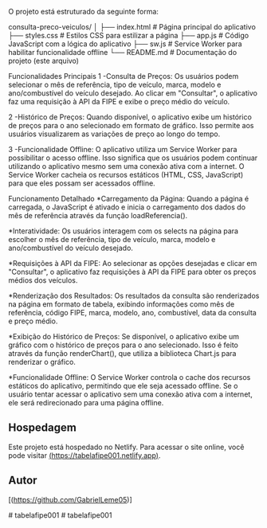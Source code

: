 
O projeto está estruturado da seguinte forma:

consulta-preco-veiculos/
│
├── index.html          # Página principal do aplicativo
├── styles.css          # Estilos CSS para estilizar a página
├── app.js              # Código JavaScript com a lógica do aplicativo
├── sw.js               # Service Worker para habilitar funcionalidade offline
└── README.md           # Documentação do projeto (este arquivo)

Funcionalidades Principais
1 -Consulta de Preços: Os usuários podem selecionar o mês de referência, tipo de veículo, marca, modelo e ano/combustível do veículo desejado. Ao clicar em "Consultar", o aplicativo faz uma requisição à API da FIPE e exibe o preço médio do veículo.

2 -Histórico de Preços: Quando disponível, o aplicativo exibe um histórico de preços para o ano selecionado em formato de gráfico. Isso permite aos usuários visualizarem as variações de preço ao longo do tempo.

3 -Funcionalidade Offline: O aplicativo utiliza um Service Worker para possibilitar o acesso offline. Isso significa que os usuários podem continuar utilizando o aplicativo mesmo sem uma conexão ativa com a internet. O Service Worker cacheia os recursos estáticos (HTML, CSS, JavaScript) para que eles possam ser acessados offline.



Funcionamento Detalhado
*Carregamento da Página: Quando a página é carregada, o JavaScript é ativado e inicia o carregamento dos dados do mês de referência através da função loadReferencia().

*Interatividade: Os usuários interagem com os selects na página para escolher o mês de referência, tipo de veículo, marca, modelo e ano/combustível do veículo desejado.

*Requisições à API da FIPE: Ao selecionar as opções desejadas e clicar em "Consultar", o aplicativo faz requisições à API da FIPE para obter os preços médios dos veículos.

*Renderização dos Resultados: Os resultados da consulta são renderizados na página em formato de tabela, exibindo informações como mês de referência, código FIPE, marca, modelo, ano, combustível, data da consulta e preço médio.

*Exibição do Histórico de Preços: Se disponível, o aplicativo exibe um gráfico com o histórico de preços para o ano selecionado. Isso é feito através da função renderChart(), que utiliza a biblioteca Chart.js para renderizar o gráfico.

*Funcionalidade Offline: O Service Worker controla o cache dos recursos estáticos do aplicativo, permitindo que ele seja acessado offline. Se o usuário tentar acessar o aplicativo sem uma conexão ativa com a internet, ele será redirecionado para uma página offline.

## Hospedagem

Este projeto está hospedado no Netlify. Para acessar o site online, você pode visitar [(https://tabelafipe001.netlify.app)](https://seu-site.netlify.app/).

## Autor

[(https://github.com/GabrielLeme05)]




#   t a b e l a f i p e 0 0 1  
 #   t a b e l a f i p e 0 0 1  
 